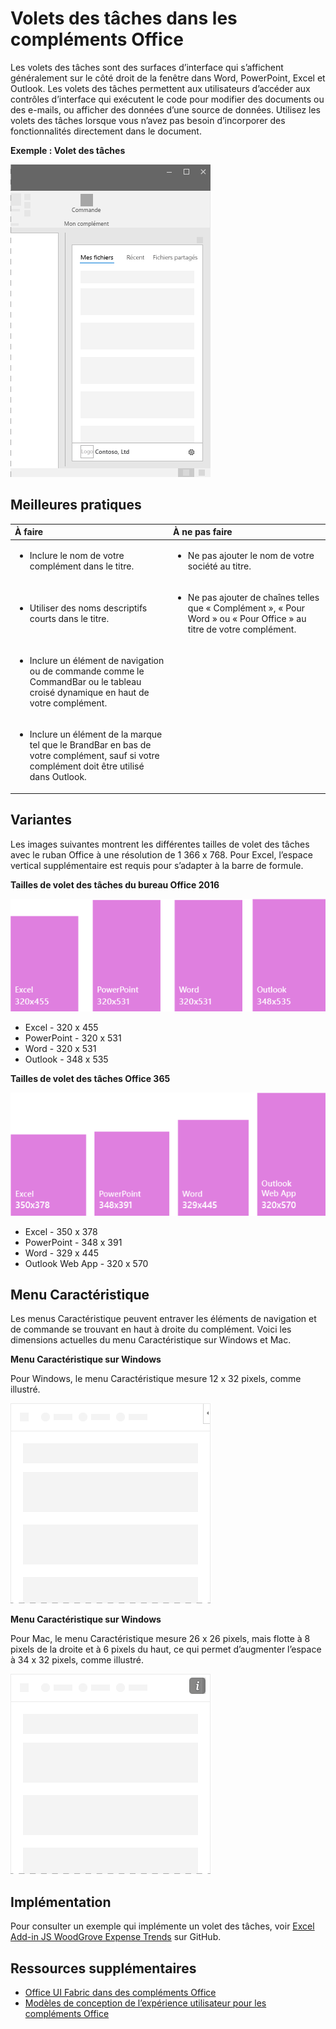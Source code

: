 # <a name="task-panes-in-office-add-ins"></a>Volets des tâches dans les compléments Office
 
Les volets des tâches sont des surfaces d’interface qui s’affichent généralement sur le côté droit de la fenêtre dans Word, PowerPoint, Excel et Outlook. Les volets des tâches permettent aux utilisateurs d’accéder aux contrôles d’interface qui exécutent le code pour modifier des documents ou des e-mails, ou afficher des données d’une source de données. Utilisez les volets des tâches lorsque vous n’avez pas besoin d’incorporer des fonctionnalités directement dans le document.

**Exemple : Volet des tâches**

![Image affichant une disposition du volet des tâches](../images/overview_withApp_taskPane.png)

## <a name="best-practices"></a>Meilleures pratiques

|**À faire**|**À ne pas faire**|
|:-----|:--------|
|<ul><li>Inclure le nom de votre complément dans le titre.</li></ul>|<ul><li>Ne pas ajouter le nom de votre société au titre.</li></ul>|
|<ul><li>Utiliser des noms descriptifs courts dans le titre.</li></ul>|<ul><li>Ne pas ajouter de chaînes telles que « Complément », « Pour Word » ou « Pour Office » au titre de votre complément.</li></ul>|
|<ul><li>Inclure un élément de navigation ou de commande comme le CommandBar ou le tableau croisé dynamique en haut de votre complément.</li></ul>||
|<ul><li>Inclure un élément de la marque tel que le BrandBar en bas de votre complément, sauf si votre complément doit être utilisé dans Outlook.</li></ul>||


## <a name="variants"></a>Variantes

Les images suivantes montrent les différentes tailles de volet des tâches avec le ruban Office à une résolution de 1 366 x 768. Pour Excel, l’espace vertical supplémentaire est requis pour s’adapter à la barre de formule.  

**Tailles de volet des tâches du bureau Office 2016**

![Image affichant les tailles de volet des tâches du bureau à une résolution de 1 366 x 768](../images/addinTaskpaneSizes_desktop.png)

- Excel - 320 x 455
- PowerPoint - 320 x 531
- Word - 320 x 531
- Outlook - 348 x 535

**Tailles de volet des tâches Office 365**

![Image affichant les tailles de volet des tâches du bureau à une résolution de 1 366 x 768](../images/addinTaskpaneSizes_online.png)

- Excel - 350 x 378
- PowerPoint - 348 x 391
- Word - 329 x 445
- Outlook Web App - 320 x 570

## <a name="personality-menu"></a>Menu Caractéristique

Les menus Caractéristique peuvent entraver les éléments de navigation et de commande se trouvant en haut à droite du complément. Voici les dimensions actuelles du menu Caractéristique sur Windows et Mac.

**Menu Caractéristique sur Windows**

Pour Windows, le menu Caractéristique mesure 12 x 32 pixels, comme illustré.

![Image illustrant le menu Caractéristique sur le bureau Windows](../images/personalityMenu_Win.png)

**Menu Caractéristique sur Windows**

Pour Mac, le menu Caractéristique mesure 26 x 26 pixels, mais flotte à 8 pixels de la droite et à 6 pixels du haut, ce qui permet d’augmenter l’espace à 34 x 32 pixels, comme illustré.

![Image illustrant le menu Caractéristique sur le bureau Mac](../images/personalityMenu_Mac.png)

## <a name="implementation"></a>Implémentation

Pour consulter un exemple qui implémente un volet des tâches, voir [Excel Add-in JS WoodGrove Expense Trends](https://github.com/OfficeDev/Excel-Add-in-WoodGrove-Expense-Trends) sur GitHub. 


## <a name="additional-resources"></a>Ressources supplémentaires

- [Office UI Fabric dans des compléments Office](office-ui-fabric.md) 
- [Modèles de conception de l’expérience utilisateur pour les compléments Office](https://github.com/OfficeDev/Office-Add-in-UX-Design-Patterns-Code)


